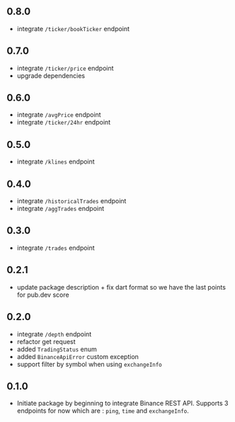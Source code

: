 ## 0.8.0

- integrate `/ticker/bookTicker` endpoint

## 0.7.0

- integrate `/ticker/price` endpoint
- upgrade dependencies

## 0.6.0

- integrate `/avgPrice` endpoint
- integrate `/ticker/24hr` endpoint

## 0.5.0

- integrate `/klines` endpoint

## 0.4.0

- integrate `/historicalTrades` endpoint
- integrate `/aggTrades` endpoint

## 0.3.0

- integrate `/trades` endpoint

## 0.2.1

- update package description + fix dart format so we have the last points for pub.dev score

## 0.2.0

- integrate `/depth` endpoint
- refactor get request
- added `TradingStatus` enum
- added `BinanceApiError` custom exception
- support filter by symbol when using `exchangeInfo`

## 0.1.0

- Initiate package by beginning to integrate Binance REST API. Supports 3 endpoints for now which are : `ping`, `time` and `exchangeInfo`.
